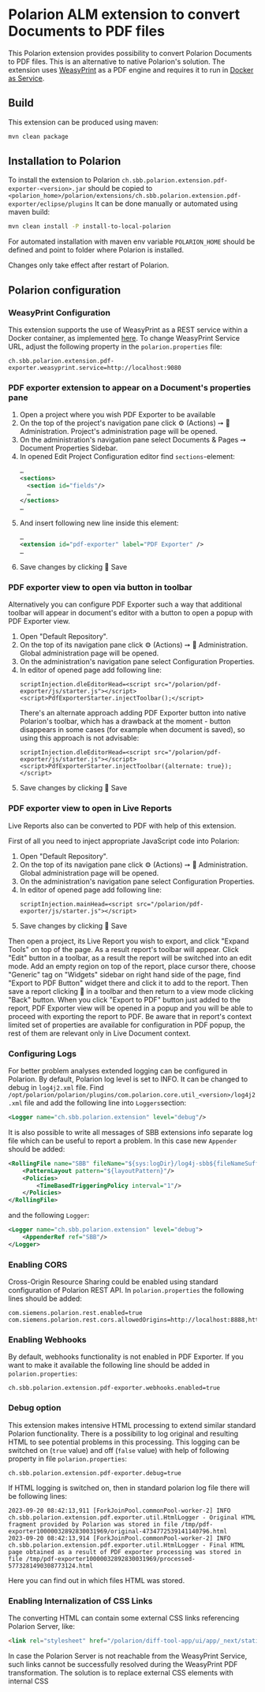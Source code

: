 # Polarion ALM extension to convert Documents to PDF files

This Polarion extension provides possibility to convert Polarion Documents to PDF files.
This is an alternative to native Polarion's solution.
The extension uses [WeasyPrint](https://weasyprint.org/) as a PDF engine and requires it to run in [Docker as Service](#weasyprint-configuration).

## Build

This extension can be produced using maven:
```bash
mvn clean package
```

## Installation to Polarion

To install the extension to Polarion `ch.sbb.polarion.extension.pdf-exporter-<version>.jar`
should be copied to `<polarion_home>/polarion/extensions/ch.sbb.polarion.extension.pdf-exporter/eclipse/plugins`
It can be done manually or automated using maven build:
```bash
mvn clean install -P install-to-local-polarion
```
For automated installation with maven env variable `POLARION_HOME` should be defined and point to folder where Polarion is installed.

Changes only take effect after restart of Polarion.

## Polarion configuration

### WeasyPrint Configuration

This extension supports the use of WeasyPrint as a REST service within a Docker container, as implemented [here](https://github.com/SchweizerischeBundesbahnen/weasyprint-service).
To change WeasyPrint Service URL, adjust the following property in the `polarion.properties` file:

```properties
ch.sbb.polarion.extension.pdf-exporter.weasyprint.service=http://localhost:9080
```

### PDF exporter extension to appear on a Document's properties pane

1. Open a project where you wish PDF Exporter to be available
2. On the top of the project's navigation pane click ⚙ (Actions) ➙ 🔧 Administration. Project's administration page will be opened.
3. On the administration's navigation pane select Documents & Pages ➙ Document Properties Sidebar.
4. In opened Edit Project Configuration editor find `sections`-element:
   ```xml
   …
   <sections>
     <section id="fields"/>
     …
   </sections>
   …
   ```
5. And insert following new line inside this element:
   ```xml
   …
   <extension id="pdf-exporter" label="PDF Exporter" />
   …
   ```
6. Save changes by clicking 💾 Save

### PDF exporter view to open via button in toolbar

Alternatively you can configure PDF Exporter such a way that additional toolbar will appear in document's editor with a button to open a popup with PDF Exporter view.

1. Open "Default Repository".
2. On the top of its navigation pane click ⚙ (Actions) ➙ 🔧 Administration. Global administration page will be opened.
3. On the administration's navigation pane select Configuration Properties.
4. In editor of opened page add following line:
   ```properties
   scriptInjection.dleEditorHead=<script src="/polarion/pdf-exporter/js/starter.js"></script><script>PdfExporterStarter.injectToolbar();</script>
   ```
   There's an alternate approach adding PDF Exporter button into native Polarion's toolbar, which has a drawback at the moment -
   button disappears in some cases (for example when document is saved), so using this approach is not advisable:
   ```properties
   scriptInjection.dleEditorHead=<script src="/polarion/pdf-exporter/js/starter.js"></script><script>PdfExporterStarter.injectToolbar({alternate: true});</script>
   ```
5. Save changes by clicking 💾 Save

### PDF exporter view to open in Live Reports

Live Reports also can be converted to PDF with help of this extension.

First of all you need to inject appropriate JavaScript code into Polarion:

1. Open "Default Repository".
2. On the top of its navigation pane click ⚙ (Actions) ➙ 🔧 Administration. Global administration page will be opened.
3. On the administration's navigation pane select Configuration Properties.
4. In editor of opened page add following line:
   ```properties
   scriptInjection.mainHead=<script src="/polarion/pdf-exporter/js/starter.js"></script>
   ```
5. Save changes by clicking 💾 Save

Then open a project, its Live Report you wish to export, and click "Expand Tools" on top of the page.
As a result report's toolbar will appear. Click "Edit" button in a toolbar, as a result the report will be switched into an edit mode. Add an empty region on top
of the report, place cursor there, choose "Generic" tag on "Widgets" sidebar on right hand side of the page, find "Export to PDF Button" widget there and click it
to add to the report. Then save a report clicking 💾 in a toolbar and then return to a view mode clicking "Back" button. When you click "Export to PDF" button just added
to the report, PDF Exporter view will be opened in a popup and you will be able to proceed with exporting the report to PDF. Be aware that in report's context limited
set of properties are available for configuration in PDF popup, the rest of them are relevant only in Live Document context.

### Configuring Logs

For better problem analyses extended logging can be configured in Polarion. By default, Polarion log level is set to INFO. It can be changed to debug in `log4j2.xml` file.
Find `/opt/polarion/polarion/plugins/com.polarion.core.util_<version>/log4j2.xml` file and add the following line into `Loggers`section:
```xml
<Logger name="ch.sbb.polarion.extension" level="debug"/>
```

It is also possible to write all messages of SBB extensions info separate log file which can be useful to report a problem. In this case new `Appender` should be added:
```xml
<RollingFile name="SBB" fileName="${sys:logDir}/log4j-sbb${fileNameSuffix}" filePattern="${sys:logDir}/log4j-sbb${filePatternSuffix}">
    <PatternLayout pattern="${layoutPattern}"/>
    <Policies>
        <TimeBasedTriggeringPolicy interval="1"/>
    </Policies>
</RollingFile>
```
and the following `Logger`:
```xml
<Logger name="ch.sbb.polarion.extension" level="debug">
    <AppenderRef ref="SBB"/>
</Logger>
```

### Enabling CORS

Cross-Origin Resource Sharing could be enabled using standard configuration of Polarion REST API. In `polarion.properties` the following lines should be added:
```properties
com.siemens.polarion.rest.enabled=true
com.siemens.polarion.rest.cors.allowedOrigins=http://localhost:8888,https://anotherdomain.com
```

### Enabling Webhooks

By default, webhooks functionality is not enabled in PDF Exporter. If you want to make it available the following line should be added in `polarion.properties`:
```properties
ch.sbb.polarion.extension.pdf-exporter.webhooks.enabled=true
```

### Debug option

This extension makes intensive HTML processing to extend similar standard Polarion functionality. There is a possibility to log
original and resulting HTML to see potential problems in this processing. This logging can be switched on (`true` value)
and off (`false` value) with help of following property in file `polarion.properties`:

```properties
ch.sbb.polarion.extension.pdf-exporter.debug=true
```

If HTML logging is switched on, then in standard polarion log file there will be following lines:

```text
2023-09-20 08:42:13,911 [ForkJoinPool.commonPool-worker-2] INFO  ch.sbb.polarion.extension.pdf.exporter.util.HtmlLogger - Original HTML fragment provided by Polarion was stored in file /tmp/pdf-exporter10000032892830031969/original-4734772539141140796.html
2023-09-20 08:42:13,914 [ForkJoinPool.commonPool-worker-2] INFO  ch.sbb.polarion.extension.pdf.exporter.util.HtmlLogger - Final HTML page obtained as a result of PDF exporter processing was stored in file /tmp/pdf-exporter10000032892830031969/processed-5773281490308773124.html
```

Here you can find out in which files HTML was stored.

### Enabling Internalization of CSS Links

The converting HTML can contain some external CSS links referencing Polarion Server, like:

```html
<link rel="stylesheet" href="/polarion/diff-tool-app/ui/app/_next/static/css/3c374f9daffd361a.css" data-precedence="next">
```

In case the Polarion Server is not reachable from the WeasyPrint Service, such links cannot be successfully resolved during the WeasyPrint PDF transformation. The solution is to replace external CSS <link> elements with internal CSS <style> tags containing the CSS content embedded into the HTML document. By default, CSS link internalization is disabled. To enable internalization of CSS links, it is necessary to activate the following property in file `polarion.properties`:

```properties
ch.sbb.polarion.extension.pdf-exporter.internalizeExternalCss=true
```

## Extension Configuration

1. On the top of the project's navigation pane click ⚙ (Actions) ➙ 🔧 Administration. Project's administration page will be opened.
2. On the administration's navigation pane select `PDF Export`. There are expandable sub-menus with different configuration options for PDF Exporter.
3. For some of these options (Cover page, Header and Footer, Localization, Webhooks and Filename template) `Quick Help` section available with option short description. For the rest
   (Style package, Stylesheets) there's no `Quick Help` section as their content is self-evident.
4. To change configuration of PDF Exporter extension just edit corresponding section and press `Save` button.

## Usage

1. Open a document in Polarion.
2. In the toolbar choose Show Sidebar ➙ Document Properties.
3. Choose desired options in the `PDF Exporter` block and click `Export to PDF`.
   For the options details please refer [plugin documentation](docs/pdf-exporter.pdf).

## REST API
This extension provides REST API. OpenAPI Specification can be obtained [here](docs/openapi.json).

## Advanced Configuration

### Asynchronous PDF Export: export jobs timeout
This extension provides REST API to export PDF asynchronously. Using this API, it is possible to start export job, observe their status and get result.
Finished (succeed or failed) and in-progress export jobs will be preserved in memory until configured timeout. To change this timeout, adjust the following property in the local `pdf-converter-jobs.properties` file:
```properties
# Timeout in minutes to keep finished async conversion jobs results in memory
jobs.timeout.finished.minutes=30
# Timeout in minutes to wait until async conversion jobs is finished
jobs.timeout.in-progress.minutes=60
```

## Known issues

All good so far.

## Upgrade

### Upgrade from version 5.x.x to 6.0.0

In version 6.0.0 WeasyPrint CLI support was removed. As a result, if WeasyPrint CLI has been using to generate PDFs, it's required to switch to [WeasyPrint Service](#weasyprint-configuration).

### Upgrade from version 4.x.x to 5.0.0
In version 5.0.0 not only label of configuration parameter "Fit images and tables to page width" was modified to be "Fit images and tables to page",
but also underlying parameter was renamed to reflect this change. As a result if you had "Fit images and tables to page width" ticked in your configuration prior to version 5.0.0,
after installation of this version you will have to go to configuration again and re-tick property "Fit images and tables to page", both on global repository level and on level of projects.

Another change is default CSS which was modified to reflect different possible paper sizes as well as additional styling for images to jump into next page if they can't be fully displayed on current one.
Thus please either reset your saved CSS into last version if you didn't have your own CSS definitions or merge your saved version with new default version.
